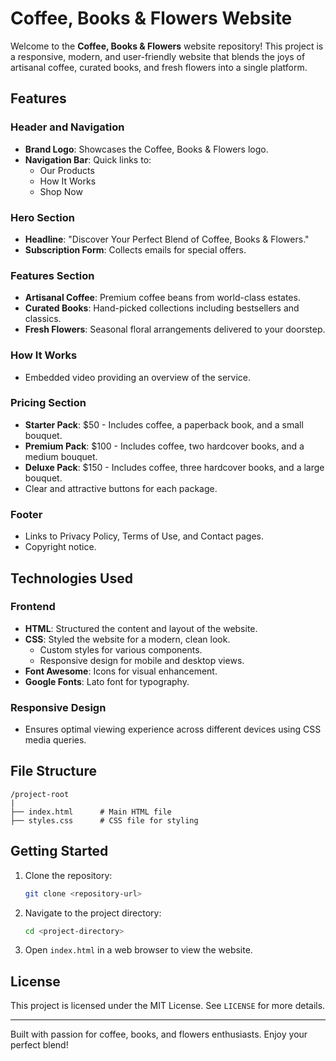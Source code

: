 # Coffee, Books & Flowers Website

Welcome to the **Coffee, Books & Flowers** website repository! This project is a responsive, modern, and user-friendly website that blends the joys of artisanal coffee, curated books, and fresh flowers into a single platform.

## Features

### Header and Navigation
- **Brand Logo**: Showcases the Coffee, Books & Flowers logo.
- **Navigation Bar**: Quick links to:
  - Our Products
  - How It Works
  - Shop Now

### Hero Section
- **Headline**: "Discover Your Perfect Blend of Coffee, Books & Flowers."
- **Subscription Form**: Collects emails for special offers.

### Features Section
- **Artisanal Coffee**: Premium coffee beans from world-class estates.
- **Curated Books**: Hand-picked collections including bestsellers and classics.
- **Fresh Flowers**: Seasonal floral arrangements delivered to your doorstep.

### How It Works
- Embedded video providing an overview of the service.

### Pricing Section
- **Starter Pack**: $50 - Includes coffee, a paperback book, and a small bouquet.
- **Premium Pack**: $100 - Includes coffee, two hardcover books, and a medium bouquet.
- **Deluxe Pack**: $150 - Includes coffee, three hardcover books, and a large bouquet.
- Clear and attractive buttons for each package.

### Footer
- Links to Privacy Policy, Terms of Use, and Contact pages.
- Copyright notice.

## Technologies Used

### Frontend
- **HTML**: Structured the content and layout of the website.
- **CSS**: Styled the website for a modern, clean look.
  - Custom styles for various components.
  - Responsive design for mobile and desktop views.
- **Font Awesome**: Icons for visual enhancement.
- **Google Fonts**: Lato font for typography.

### Responsive Design
- Ensures optimal viewing experience across different devices using CSS media queries.

## File Structure
```
/project-root
|
├── index.html      # Main HTML file
├── styles.css      # CSS file for styling
```

## Getting Started

1. Clone the repository:
   ```bash
   git clone <repository-url>
   ```
2. Navigate to the project directory:
   ```bash
   cd <project-directory>
   ```
3. Open `index.html` in a web browser to view the website.

## License
This project is licensed under the MIT License. See `LICENSE` for more details.

---

Built with passion for coffee, books, and flowers enthusiasts. Enjoy your perfect blend!

